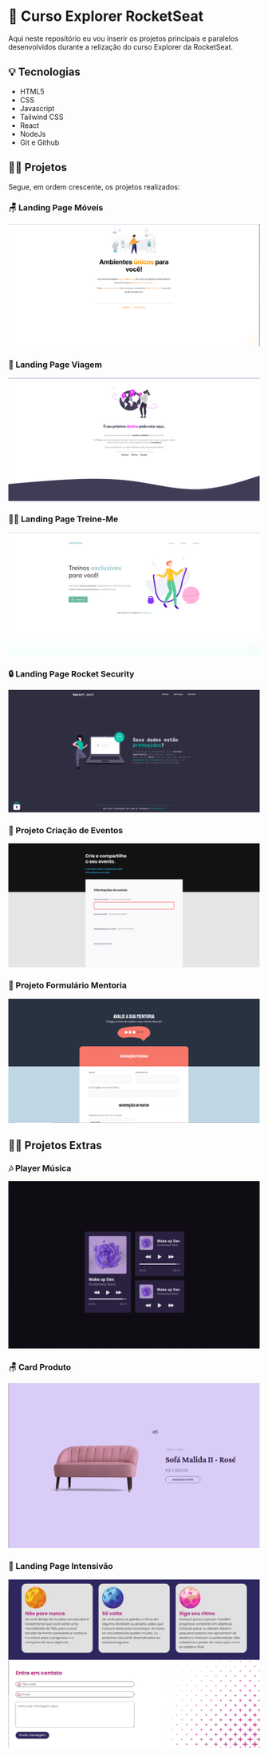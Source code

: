 # 💜 Curso Explorer RocketSeat
Aqui neste repositório eu vou inserir os projetos principais e paralelos desenvolvidos durante a relização do curso Explorer da RocketSeat.

## 💡 Tecnologias
- HTML5
- CSS
- Javascript
- Tailwind CSS
- React
- NodeJs
- Git e Github

## 👩‍💻 Projetos
Segue, em ordem crescente, os projetos realizados:

### 🪑 Landing Page Móveis
<a href="https://gustavogarciac.github.io/explorer/projeto-01/" target="_blank" align="center">
  <img src="projeto-01/assets/thumbnail.png">
</a>

### 🌲 Landing Page Viagem
<a href="https://gustavogarciac.github.io/explorer/projeto-02/" target="_blank" align="center">
  <img src="projeto-02/assets/thumbnail.png">
</a>

### 🏋️‍♀️ Landing Page Treine-Me
<a href="https://gustavogarciac.github.io/explorer/projeto-03/" target="_blank" align="center">
  <img src="projeto-03/assets/thumbnail.png">
</a>

### 🔒 Landing Page Rocket Security
<a href="https://gustavogarciac.github.io/explorer/projeto-04/" target="_blank" align="center">
  <img src="projeto-04/assets/thumbnail.png">
</a>

### 📄 Projeto Criação de Eventos
<a href="https://gustavogarciac.github.io/explorer/projeto-05/" target="_blank" align="center">
  <img src="projeto-05/assets/thumbnail.png">
</a>

### 📄 Projeto Formulário Mentoria
<a href="https://gustavogarciac.github.io/explorer/projeto-05/advanced-form/" target="_blank" align="center">
  <img src="projeto-05/advanced-form/assets/thumbnail.png">
</a>


## 🐱‍👤 Projetos Extras

### 🎶 Player Música
<a href="https://gustavogarciac.github.io/explorer/extra-projects/player-musica/" target="_blank" align="center">
  <img src="extra-projects/player-musica/assets/thumbnail.png">
</a>

### 🪑 Card Produto
<a href="https://gustavogarciac.github.io/explorer/extra-projects/card-produto/" target="_blank" align="center">
  <img src="extra-projects/card-produto/assets/thumbnail.png">
</a>

### 🚀 Landing Page Intensivão
<a href="https://gustavogarciac.github.io/explorer/extra-projects/projeto-intensivao/" target="_blank" align="center">
  <img src="extra-projects/projeto-intensivao/images/thumbnail.png">
</a>

